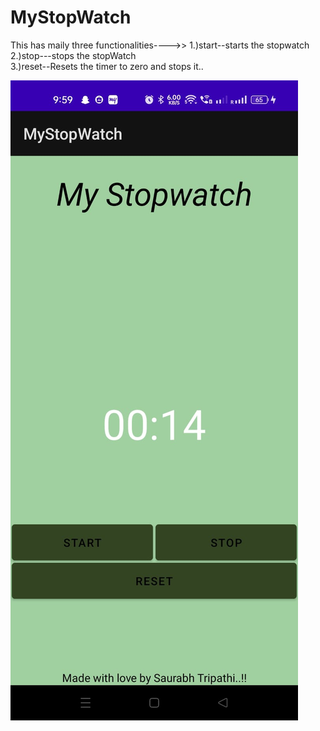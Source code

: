 # MyStopWatch

This has maily three functionalities---->>
1.)start--starts the stopwatch <br/>
2.)stop---stops the stopWatch <br/>
3.)reset--Resets the timer to zero and stops it..<br/>


![InitialPage](https://github.com/st2251/MyStopWatch/blob/master/app/src/main/res/drawable/stop1.jpeg)
